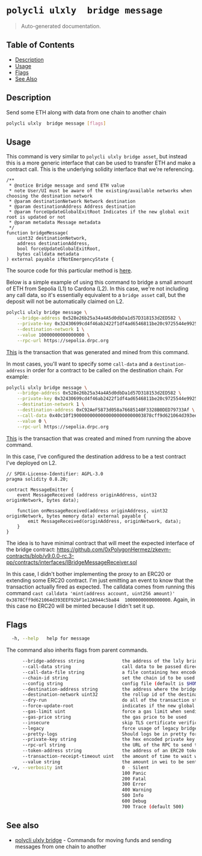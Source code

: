 # `polycli ulxly  bridge message`

> Auto-generated documentation.

## Table of Contents

- [Description](#description)
- [Usage](#usage)
- [Flags](#flags)
- [See Also](#see-also)

## Description

Send some ETH along with data from one chain to another chain

```bash
polycli ulxly  bridge message [flags]
```

## Usage

This command is very similar to `polycli ulxly bridge asset`, but instead this is a more generic interface that can be used to transfer ETH and make a contract call. This is the underlying solidity interface that we're  referencing.

```solidity
/**
 * @notice Bridge message and send ETH value
 * note User/UI must be aware of the existing/available networks when choosing the destination network
 * @param destinationNetwork Network destination
 * @param destinationAddress Address destination
 * @param forceUpdateGlobalExitRoot Indicates if the new global exit root is updated or not
 * @param metadata Message metadata
 */
function bridgeMessage(
    uint32 destinationNetwork,
    address destinationAddress,
    bool forceUpdateGlobalExitRoot,
    bytes calldata metadata
) external payable ifNotEmergencyState {
```

The source code for this particular method is [here](https://github.com/0xPolygonHermez/zkevm-contracts/blob/c8659e6282340de7bdb8fdbf7924a9bd2996bc98/contracts/v2/PolygonZkEVMBridgeV2.sol#L324-L337).

Below is a simple example of using this command to bridge a small amount of ETH from Sepolia (L1) to Cardona (L2). In this case, we're not including any call data, so it's essentially equivalent to a `bridge asset` call, but the deposit will not be automatically claimed on L2.

```bash
polycli ulxly bridge message \
    --bridge-address 0x528e26b25a34a4A5d0dbDa1d57D318153d2ED582 \
    --private-key 0x32430699cd4f46ab2422f1df4ad6546811be20c9725544e99253a887e971f92b \
    --destination-network 1 \
    --value 10000000000000000 \
    --rpc-url https://sepolia.drpc.org
```

[This](https://sepolia.etherscan.io/tx/0x1a6e2be69fa65e866889d95403b2fe820f08b6a07b96c6afbde646b8092addb2) is the transaction that was generated and mined from this command.

In most cases, you'll want to specify some `call-data` and a `destination-address` in order for a contract to be called on the destination chain. For example:
```bash
polycli ulxly bridge message \
    --bridge-address 0x528e26b25a34a4A5d0dbDa1d57D318153d2ED582 \
    --private-key 0x32430699cd4f46ab2422f1df4ad6546811be20c9725544e99253a887e971f92b \
    --destination-network 1 \
    --destination-address 0xC92AeF5873d058a76685140F3328B0DED79733Af \
    --call-data 0x40c10f190000000000000000000000003878cff9d621064d393eef92bf1e12a944c5ba84000000000000000000000000000000000000000000000000002386f26fc10000 \
    --value 0 \
    --rpc-url https://sepolia.drpc.org
```
[This](https://sepolia.etherscan.io/tx/0x517b9d827a3a81770d608a6b997e230d992e1e0cabc0fd2797285693b1cc6a9f) is the transaction that was created and mined from running the above command.

In this case, I've configured the destination address to be a test contract I've deployed on L2.
```soldity
// SPDX-License-Identifier: AGPL-3.0
pragma solidity 0.8.20;

contract MessageEmitter {
    event MessageReceived (address originAddress, uint32 originNetwork, bytes data);

    function onMessageReceived(address originAddress, uint32 originNetwork, bytes memory data) external payable {
        emit MessageReceived(originAddress, originNetwork, data);
    }
}
```

The idea is to have minimal contract that will meet the expected interface of the bridge contract: https://github.com/0xPolygonHermez/zkevm-contracts/blob/v9.0.0-rc.3-pp/contracts/interfaces/IBridgeMessageReceiver.sol

In this case, I didn't bother implementing the proxy to an ERC20 or extending some ERC20 contract. I'm just emitting an event to know that the transaction actually fired as expected.
The calldata comes from running this command `cast calldata 'mint(address account, uint256 amount)' 0x3878Cff9d621064d393EEF92bF1e12A944c5ba84  10000000000000000`. Again, in this case no ERC20 will be minted because I didn't set it up.


## Flags

```bash
  -h, --help   help for message
```

The command also inherits flags from parent commands.

```bash
      --bridge-address string              the address of the lxly bridge
      --call-data string                   call data to be passed directly with bridge-message or as an ERC20 Permit (default "0x")
      --call-data-file string              a file containing hex encoded call data
      --chain-id string                    set the chain id to be used in the transaction
      --config string                      config file (default is $HOME/.polygon-cli.yaml)
      --destination-address string         the address where the bridge will be sent to
      --destination-network uint32         the rollup id of the destination network
      --dry-run                            do all of the transaction steps but do not send the transaction
      --force-update-root                  indicates if the new global exit root is updated or not (default true)
      --gas-limit uint                     force a gas limit when sending a transaction
      --gas-price string                   the gas price to be used
      --insecure                           skip TLS certificate verification
      --legacy                             force usage of legacy bridge service
      --pretty-logs                        Should logs be in pretty format or JSON (default true)
      --private-key string                 the hex encoded private key to be used when sending the tx
      --rpc-url string                     the URL of the RPC to send the transaction
      --token-address string               the address of an ERC20 token to be used (default "0x0000000000000000000000000000000000000000")
      --transaction-receipt-timeout uint   the amount of time to wait while trying to confirm a transaction receipt (default 60)
      --value string                       the amount in wei to be sent along with the transaction (default "0")
  -v, --verbosity int                      0 - Silent
                                           100 Panic
                                           200 Fatal
                                           300 Error
                                           400 Warning
                                           500 Info
                                           600 Debug
                                           700 Trace (default 500)
```

## See also

- [polycli ulxly bridge](polycli_ulxly_bridge.md) - Commands for moving funds and sending messages from one chain to another
